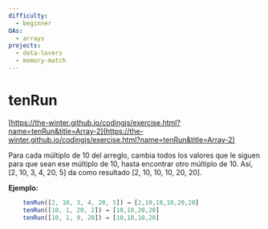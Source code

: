 ```yaml
---
difficulty:
  - beginner
OAs:
  - arrays
projects:
  - data-lovers
  - memory-match
---
```


# tenRun

[https://the-winter.github.io/codingjs/exercise.html?name=tenRun&title=Array-2](https://the-winter.github.io/codingjs/exercise.html?name=tenRun&title=Array-2)

Para cada múltiplo de 10 del arreglo, cambia todos
los valores que le siguen para que sean ese múltiplo
de 10, hasta encontrar otro múltiplo de 10.
Así, [2, 10, 3, 4, 20, 5] da como resultado [2, 10, 10, 10, 20, 20].

__Ejemplo:__

```js
    tenRun([2, 10, 3, 4, 20, 5]) → [2,10,10,10,20,20]
    tenRun([10, 1, 20, 2]) → [10,10,20,20]
    tenRun([10, 1, 9, 20]) → [10,10,10,20]
```

